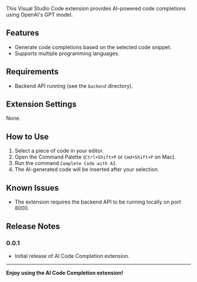 This Visual Studio Code extension provides AI-powered code completions using OpenAI's GPT model.

## Features

- Generate code completions based on the selected code snippet.
- Supports multiple programming languages.

## Requirements

- Backend API running (see the `backend` directory).

## Extension Settings

None.

## How to Use

1. Select a piece of code in your editor.
2. Open the Command Palette (`Ctrl+Shift+P` or `Cmd+Shift+P` on Mac).
3. Run the command `Complete Code with AI`.
4. The AI-generated code will be inserted after your selection.

## Known Issues

- The extension requires the backend API to be running locally on port 8000.

## Release Notes

### 0.0.1

- Initial release of AI Code Completion extension.

---

**Enjoy using the AI Code Completion extension!**
